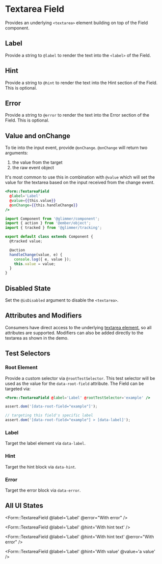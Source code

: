 # Textarea Field

Provides an underlying `<textarea>` element building on top of the Field component.

## Label

Provide a string to `@label` to render the text into the `<label>` of the Field.

## Hint

Provide a string to `@hint` to render the text into the Hint section of the Field. This is optional.

## Error

Provide a string to `@error` to render the text into the Error section of the Field. This is optional.

## Value and onChange

To tie into the input event, provide `@onChange`. `@onChange` will return two arguments:

1. the value from the target
2. the raw event object

It's most common to use this in combination with `@value` which will set the value for the textarea based on the input received from the change event.

```hbs
<Form::TextareaField
  @label='Label'
  @value={{this.value}}
  @onChange={{this.handleChange}}
/>
```

```js
import Component from '@glimmer/component';
import { action } from '@ember/object';
import { tracked } from '@glimmer/tracking';

export default class extends Component {
  @tracked value;

  @action
  handleChange(value, e) {
    console.log({ e, value });
    this.value = value;
  }
}
```

## Disabled State

Set the `@isDisabled` argument to disable the `<textarea>`.

## Attributes and Modifiers

Consumers have direct access to the underlying [textarea element](https://developer.mozilla.org/en-US/docs/Web/HTML/Element/textarea), so all attributes are supported. Modifiers can also be added directly to the textarea as shown in the demo.

## Test Selectors

### Root Element

Provide a custom selector via `@rootTestSelector`. This test selector will be used as the value for the `data-root-field` attribute. The Field can be targeted via:

```hbs
<Form::TextareaField @label='Label' @rootTestSelector='example' />
```

```js
assert.dom('[data-root-field="example"]');

// targeting this field's specific label
assert.dom('[data-root-field="example"] > [data-label]');
```

### Label

Target the label element via `data-label`.

### Hint

Target the hint block via `data-hint`.

### Error

Target the error block via `data-error`.

## All UI States

<div class="flex flex-col space-y-4">
<Form::TextareaField
@label='Label'
/>

<Form::TextareaField
@label='Label'
@error="With error"
/>

<Form::TextareaField
@label='Label'
@hint='With hint text'
/>

<Form::TextareaField
@label='Label'
@hint='With hint text'
@error="With error"
/>

<Form::TextareaField
@label='Label'
@hint='With value'
@value='a value'
/>

</div>
